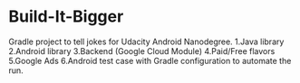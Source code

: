 # Build-It-Bigger

Gradle project to tell jokes for Udacity Android Nanodegree.
1.Java library
2.Android library 
3.Backend (Google Cloud Module)
4.Paid/Free flavors
5.Google Ads
6.Android test case with Gradle configuration to automate the run.
